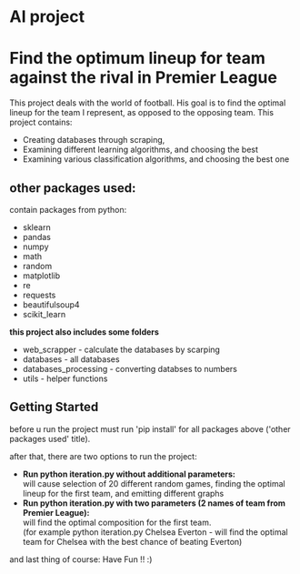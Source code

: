 # AI project 
# Find the optimum lineup for team against the rival in Premier League

This project deals with the world of football. His goal is to find the optimal lineup for the team I represent, as opposed to the opposing team.
This project contains:
* Creating databases through scraping,
* Examining different learning algorithms, and choosing the best
* Examining various classification algorithms, and choosing the best one

## other packages used:
contain packages from python:
* sklearn
* pandas
* numpy
* math
* random
* matplotlib
* re
* requests
* beautifulsoup4
* scikit_learn

**this project also includes some folders**
* web_scrapper - calculate the databases by scarping
* databases - all databases
* databases_processing - converting databses to numbers
* utils - helper functions

## Getting Started

before u run the project must run 'pip install' for all packages above ('other packages used' title).  

after that, there are two options to run the project:
* **Run python iteration.py without additional parameters:**   
will cause selection of 20 different random games, finding the optimal lineup for the first team, and emitting different graphs
* **Run python iteration.py with two parameters (2 names of team from Premier League):**   
will find the optimal composition for the first team.  
(for example python iteration.py Chelsea Everton - will find the optimal team for Chelsea with the best chance of beating Everton)

and last thing of course: 
Have Fun !! :)